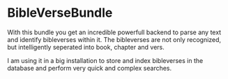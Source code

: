 # BibleVerseBundle

With this bundle you get an incredible powerfull backend to parse any text and identify bibleverses within it. The bibleverses are not only recognized, but intelligently seperated into book, chapter and vers. 

I am using it in a big installation to store and index bibleverses in the database and perform very quick and complex searches.
